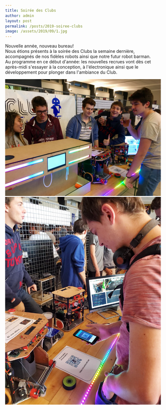 ```yaml
---
title: Soirée des Clubs
author: admin
layout: post
permalink: /posts/2019-soiree-clubs
image: /assets/2019/09/1.jpg
---
```


Nouvelle année, nouveau bureau!  
Nous étions présents à la soirée des Clubs la semaine dernière, accompagnés de nos fidèles robots ainsi que notre futur robot barman.  
Au programme en ce début d'année: les nouvelles recrues vont dès cet après-midi s'essayer à la conception, à l'électronique ainsi que le développement pour plonger dans l'ambiance du Club.

![image](/assets/2019/09/2.jpg)
![image](/assets/2019/09/3.jpg)
